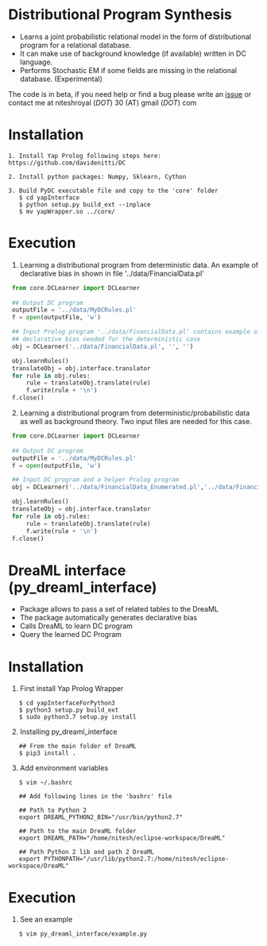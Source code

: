# Distributional Program Synthesis
* Learns a joint probabilistic relational model in the form of distributional program for a relational database.
* It can make use of background knowledge (if available) written in DC language.
* Performs Stochastic EM if some fields are missing in the relational database. (Experimental)

The code is in beta, if you need help or find a bug please write an [issue](https://github.com/niteshroyal/DistributionalProgramSynthesis/issues) or contact me at niteshroyal (_DOT_) 30 (AT) gmail (_DOT_) com

Installation
============
```
1. Install Yap Prolog following steps here: https://github.com/davidenitti/DC

2. Install python packages: Numpy, Sklearn, Cython

3. Build PyDC executable file and copy to the 'core' folder
   $ cd yapInterface
   $ python setup.py build_ext --inplace
   $ mv yapWrapper.so ../core/
```
   	
Execution 
=========

1. Learning a distributional program from deterministic data. An example of declarative bias in shown in file '../data/FinancialData.pl'

```python
 from core.DCLearner import DCLearner
 
 ## Output DC program
 outputFile = '../data/MyDCRules.pl'
 f = open(outputFile, 'w')

 ## Input Prolog program '../data/FinancialData.pl' contains example of 
 ## declarative bias needed for the deterministic case 
 obj = DCLearner('../data/FinancialData.pl', '', '')

 obj.learnRules()
 translateObj = obj.interface.translator
 for rule in obj.rules:
     rule = translateObj.translate(rule)
     f.write(rule + '\n')
 f.close()
```

2. Learning a distributional program from deterministic/probabilistic data as well as background theory. Two input files are needed for this case.

```python
 from core.DCLearner import DCLearner
 
 ## Output DC program
 outputFile = '../data/MyDCRules.pl'
 f = open(outputFile, 'w')

 ## Input DC program and a helper Prolog program
 obj = DCLearner('../data/FinancialData_Enumerated.pl','../data/FinancialDataDC.pl','')

 obj.learnRules()
 translateObj = obj.interface.translator
 for rule in obj.rules:
     rule = translateObj.translate(rule)
     f.write(rule + '\n')
 f.close()
```


# DreaML interface (py_dreaml_interface)
* Package allows to pass a set of related tables to the DreaML
* The package automatically generates declarative bias
* Calls DreaML to learn DC program
* Query the learned DC Program

Installation
============

1. First install Yap Prolog Wrapper
```
   $ cd yapInterfaceForPython3
   $ python3 setup.py build_ext
   $ sudo python3.7 setup.py install
```


2. Installing py_dreaml_interface
```
   ## From the main folder of DreaML
   $ pip3 install .
```

3. Add environment variables 

```
   $ vim ~/.bashrc
   
   ## Add following lines in the 'bashrc' file
   
   ## Path to Python 2
   export DREAML_PYTHON2_BIN="/usr/bin/python2.7"
   
   ## Path to the main DreaML folder
   export DREAML_PATH="/home/nitesh/eclipse-workspace/DreaML"
   
   ## Path Python 2 lib and path 2 DreaML 
   export PYTHONPATH="/usr/lib/python2.7:/home/nitesh/eclipse-workspace/DreaML"
```

Execution 
=========


1. See an example
```
   $ vim py_dreaml_interface/example.py
```
    







